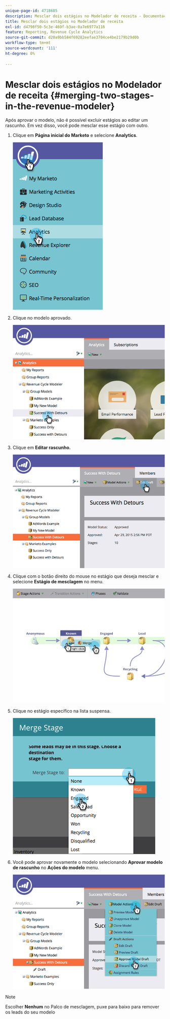 ```yaml
---
unique-page-id: 4718685
description: Mesclar dois estágios no Modelador de receita - Documentação do Marketo - Documentação do produto
title: Mesclar dois estágios no Modelador de receita
exl-id: d4798f50-5c3e-469f-b3ae-0a7e6977a116
feature: Reporting, Revenue Cycle Analytics
source-git-commit: d20a9bb584f69282eefae3704ce4be2179b29d0b
workflow-type: tm+mt
source-wordcount: '111'
ht-degree: 0%

---
```


# Mesclar dois estágios no Modelador de receita {#merging-two-stages-in-the-revenue-modeler}

Após aprovar o modelo, não é possível excluir estágios ao editar um rascunho. Em vez disso, você pode mesclar esse estágio com outro.

1. Clique em **Página inicial do Marketo** e selecione **Analytics**.

   ![](assets/image2015-4-29-14-3a59-3a9.png)

1. Clique no modelo aprovado.

   ![](assets/image2015-4-29-15-3a3-3a15.png)

1. Clique em **Editar rascunho.**

   ![](assets/image2015-4-29-15-3a7-3a3.png)

1. Clique com o botão direito do mouse no estágio que deseja mesclar e selecione **Estágio de mesclagem** no menu.

   ![](assets/image2015-4-29-15-3a10-3a6.png)

1. Clique no estágio específico na lista suspensa.

   ![](assets/image2015-4-29-15-3a52-3a5.png)

1. Você pode aprovar novamente o modelo selecionando **Aprovar modelo de rascunho** no **Ações do modelo** menu.

   ![](assets/image2015-4-29-16-3a5-3a53.png)

>[!NOTE]
>
>Escolher **Nenhum** no Palco de mesclagem, puxe para baixo para remover os leads do seu modelo
